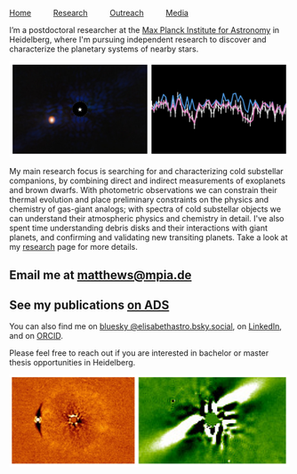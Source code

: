 [Home](index) &emsp; &emsp; [Research](research) &emsp; &emsp; [Outreach](outreach) &emsp; &emsp; [Media](media)
&emsp;

I’m a postdoctoral researcher at the [Max Planck Institute for Astronomy](https://www.mpia.de/en) in Heidelberg, where I'm pursuing independent research to discover and characterize the planetary systems of nearby stars.

![Images of the exoplanet Eps Ind Ab as imaged with JWST (left; Matthews et al. 2024), and a spectrum of a cold brown dwarf (right; Matthews et al. submitted)](images/epsind_and_0458.png)

My main research focus is searching for and characterizing cold substellar companions, by combining direct and indirect measurements of exoplanets and brown dwarfs. With photometric observations we can constrain their thermal evolution and place preliminary constraints on the physics and chemistry of gas-giant analogs; with spectra of cold substellar objects we can understand their atmospheric physics and chemistry in detail. I've also spent time understanding debris disks and their interactions with giant planets, and confirming and validating new transiting planets. Take a look at my [research](research) page for more details.

## Email me at [matthews@mpia.de](mailto:matthews@mpia.de)

## See my publications [on ADS](https://ui.adsabs.harvard.edu/public-libraries/3q9CQGufQNOelb8sO5DOpg)

You can also find me on [bluesky @elisabethastro.bsky.social](https://bsky.app/profile/elisabethastro.bsky.social), on [LinkedIn](https://www.linkedin.com/in/elisabeth-matthews-21100a239/), and on [ORCID](https://orcid.org/0000-0003-0593-1560). 

Please feel free to reach out if you are interested in bachelor or master thesis opportunities in Heidelberg.

![Images of a low-mass stellar companion (left; Matthews et al. 2021) and the HD129590 debris disk (right; Matthews et al. 2017)](images/bd_disk.png)
